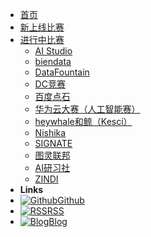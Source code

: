 * [首页](/)
* [新上线比赛](new_competition.md)  
* [进行中比赛](competition/)
  * [AI Studio](competition/AI_Studio.md)
  * [biendata](competition/biendata.md)
  * [DataFountain](competition/DataFountain.md)
  * [DC竞赛](competition/DC竞赛.md)
  * [百度点石](competition/百度点石.md)
  * [华为云大赛（人工智能赛）](competition/华为云大赛（人工智能赛）.md)
  * [heywhale和鲸（Kesci）](competition/heywhale和鲸（Kesci）.md)
  * [Nishika](competition/Nishika.md)
  * [SIGNATE](competition/SIGNATE.md)
  * [图灵联邦](competition/图灵联邦.md)
  * [AI研习社](competition/AI研习社.md)
  * [ZINDI](competition/ZINDI.md)
* **Links**
* [![Github](https://icongram.jgog.in/devicon/github-original.svg?color=808080&size=16)Github](https://github.com/LogicJake/MLCompetitionHub)
* [![RSS](https://icongram.jgog.in/simple/rss.svg?colored&size=16)RSS](https://www.logicjake.xyz/MLCompetitionHub/rss.xml)
* [![Blog](https://icongram.jgog.in/clarity/pencil.svg?size=16)Blog](https://www.logicjake.xyz)